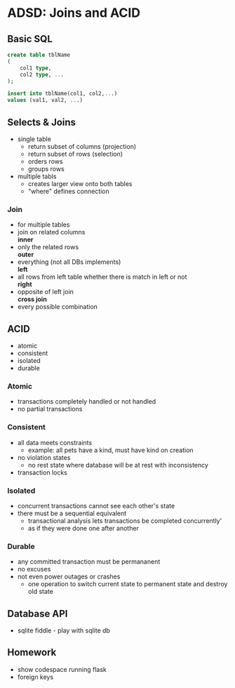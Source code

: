 # ADSD: Joins and ACID

## Basic SQL
```sql
create table tblName
(
    col1 type, 
    col2 type, ...
);
```
```sql
insert into tblName(col1, col2,...)
values (val1, val2, ...)
```

## Selects & Joins
- single table
    - return subset of columns (projection)
    - return subset of rows (selection)
    - orders rows
    - groups rows
- multiple tabls
    - creates larger view onto both tables
    - "where" defines connection
### Join
- for multiple tables
- join on related columns  
**inner**
- only the related rows  
**outer**  
- everything (not all DBs implements)  
**left**
- all rows from left table whether there is match in left or not  
**right**
- opposite of left join  
**cross join**
- every possible combination  
## ACID
- atomic
- consistent
- isolated
- durable
### Atomic
- transactions completely handled or not handled
- no partial transactions
### Consistent
- all data meets constraints
    - example: all pets have a kind, must have kind on creation
- no violation states
    - no rest state where database will be at rest with inconsistency
- transaction locks
### Isolated
- concurrent transactions cannot see each other's state
- there must be a sequential equivalent
    - transactional analysis lets transactions be completed concurrently'
    - as if they were done one after another
### Durable
- any committed transaction must be permananent
- no excuses
- not even power outages or crashes
    - one operation to switch current state to permanent state and destroy old state

## Database API
- sqlite fiddle - play with sqlite db
## Homework
- show codespace running flask
- foreign keys